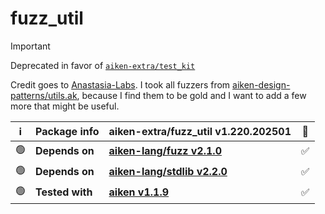 # fuzz_util

> [!IMPORTANT]
> Deprecated in favor of [`aiken-extra/test_kit`](https://github.com/aiken-extra/test_kit)

Credit goes to [Anastasia-Labs](https://github.com/Anastasia-Labs). I took all fuzzers from [aiken-design-patterns/utils.ak](https://github.com/Anastasia-Labs/aiken-design-patterns/blob/main/lib/aiken-design-patterns/utils.ak), because I find them to be gold and I want to add a few more that might be useful.

| ℹ️  | Package info    | aiken-extra/fuzz_util v1.220.202501                                                      | 🐞  |
| --- | --------------- | ---------------------------------------------------------------------------------------- | --- |
| 🟢  | **Depends on**  | [**aiken-lang/fuzz v2.1.0**](https://github.com/aiken-lang/fuzz/releases/tag/v2.1.0)     | ✅  |
| 🟢  | **Depends on**  | [**aiken-lang/stdlib v2.2.0**](https://github.com/aiken-lang/stdlib/releases/tag/v2.2.0) | ✅  |
| 🟢  | **Tested with** | [**aiken v1.1.9**](https://github.com/aiken-lang/aiken/releases/tag/v1.1.9)              | ✅  |
